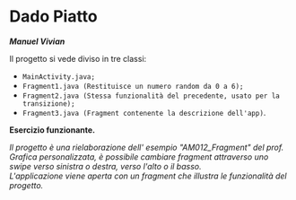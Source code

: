 # Dado Piatto

***Manuel Vivian***



Il progetto si vede diviso in tre classi:


- `MainActivity.java;`
- `Fragment1.java (Restituisce un numero random da 0 a 6);`
- `Fragment2.java (Stessa funzionalità del precedente, usato per la transizione);`
- `Fragment3.java (Fragment contenente la descrizione dell'app)`.



**Esercizio funzionante.**

*Il progetto è una rielaborazione dell' esempio "AM012_Fragment" del prof. Grafica personalizzata, è possibile cambiare fragment attraverso uno swipe verso sinistra o destra, verso l'alto o il basso.  
L'applicazione viene aperta con un fragment che illustra le funzionalità del progetto.*